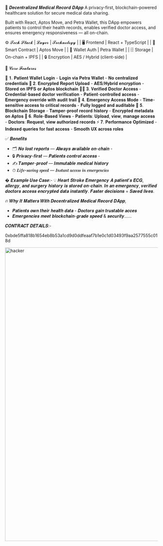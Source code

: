   🏥 𝑫𝒆𝒄𝒆𝒏𝒕𝒓𝒂𝒍𝒊𝒛𝒆𝒅 𝑴𝒆𝒅𝒊𝒄𝒂𝒍 𝑹𝒆𝒄𝒐𝒓𝒅 𝑫𝑨𝒑𝒑
A privacy-first, blockchain-powered healthcare solution for secure medical data sharing.

Built with React, Aptos Move, and Petra Wallet, this DApp empowers patients to control their health records, enables verified doctor access, and ensures emergency responsiveness — all on-chain.

⚙️ 𝓣𝓮𝓬𝓱 𝓢𝓽𝓪𝓬𝓴
| 𝓛𝓪𝔂𝓮𝓻             | 𝓣𝓮𝓬𝓱𝓷𝓸𝓵𝓸𝓰𝔂 | 
| 🖥 Frontend        | React + TypeScript | 
| 🔗 Smart Contract | Aptos Move | 
| 🔐 Wallet Auth    | Petra Wallet | 
| 🗄 Storage         | On-chain + IPFS | 
| 🔒 Encryption     | AES / Hybrid (client-side) | 


 🚀 𝓒𝓸𝓻𝓮 𝓕𝓮𝓪𝓽𝓾𝓻𝓮𝓼

 🔐 𝟏. 𝐏𝐚𝐭𝐢𝐞𝐧𝐭 𝐖𝐚𝐥𝐥𝐞𝐭 𝐋𝐨𝐠𝐢𝐧 - 𝐋𝐨𝐠𝐢𝐧 𝐯𝐢𝐚 𝐏𝐞𝐭𝐫𝐚 𝐖𝐚𝐥𝐥𝐞𝐭 - 𝐍𝐨 𝐜𝐞𝐧𝐭𝐫𝐚𝐥𝐢𝐳𝐞𝐝 𝐜𝐫𝐞𝐝𝐞𝐧𝐭𝐢𝐚𝐥𝐬
 📄 𝟐. 𝐄𝐧𝐜𝐫𝐲𝐩𝐭𝐞𝐝 𝐑𝐞𝐩𝐨𝐫𝐭 𝐔𝐩𝐥𝐨𝐚𝐝 - 𝐀𝐄𝐒/𝐇𝐲𝐛𝐫𝐢𝐝 𝐞𝐧𝐜𝐫𝐲𝐩𝐭𝐢𝐨𝐧 - 𝐒𝐭𝐨𝐫𝐞𝐝 𝐨𝐧 𝐈𝐏𝐅𝐒 𝐨𝐫 𝐀𝐩𝐭𝐨𝐬 𝐛𝐥𝐨𝐜𝐤𝐜𝐡𝐚𝐢𝐧
 🧑‍⚕ 𝟑. 𝐕𝐞𝐫𝐢𝐟𝐢𝐞𝐝 𝐃𝐨𝐜𝐭𝐨𝐫 𝐀𝐜𝐜𝐞𝐬𝐬 - 𝐂𝐫𝐞𝐝𝐞𝐧𝐭𝐢𝐚𝐥-𝐛𝐚𝐬𝐞𝐝 𝐝𝐨𝐜𝐭𝐨𝐫 𝐯𝐞𝐫𝐢𝐟𝐢𝐜𝐚𝐭𝐢𝐨𝐧 - 𝐏𝐚𝐭𝐢𝐞𝐧𝐭-𝐜𝐨𝐧𝐭𝐫𝐨𝐥𝐥𝐞𝐝 𝐚𝐜𝐜𝐞𝐬𝐬 - 𝐄𝐦𝐞𝐫𝐠𝐞𝐧𝐜𝐲 𝐨𝐯𝐞𝐫𝐫𝐢𝐝𝐞 𝐰𝐢𝐭𝐡 𝐚𝐮𝐝𝐢𝐭 𝐭𝐫𝐚𝐢𝐥
 🚨 𝟒. 𝐄𝐦𝐞𝐫𝐠𝐞𝐧𝐜𝐲 𝐀𝐜𝐜𝐞𝐬𝐬 𝐌𝐨𝐝𝐞 - 𝐓𝐢𝐦𝐞-𝐬𝐞𝐧𝐬𝐢𝐭𝐢𝐯𝐞 𝐚𝐜𝐜𝐞𝐬𝐬 𝐭𝐨 𝐜𝐫𝐢𝐭𝐢𝐜𝐚𝐥 𝐫𝐞𝐜𝐨𝐫𝐝𝐬 - 𝐅𝐮𝐥𝐥𝐲 𝐥𝐨𝐠𝐠𝐞𝐝 𝐚𝐧𝐝 𝐚𝐮𝐝𝐢𝐭𝐚𝐛𝐥𝐞
 🧱 𝟓. 𝐁𝐥𝐨𝐜𝐤𝐜𝐡𝐚𝐢𝐧 𝐒𝐭𝐨𝐫𝐚𝐠𝐞 - 𝐓𝐚𝐦𝐩𝐞𝐫-𝐩𝐫𝐨𝐨𝐟 𝐫𝐞𝐜𝐨𝐫𝐝 𝐡𝐢𝐬𝐭𝐨𝐫𝐲 - 𝐄𝐧𝐜𝐫𝐲𝐩𝐭𝐞𝐝 𝐦𝐞𝐭𝐚𝐝𝐚𝐭𝐚 𝐨𝐧 𝐀𝐩𝐭𝐨𝐬
 👥 𝟔. 𝐑𝐨𝐥𝐞-𝐁𝐚𝐬𝐞𝐝 𝐕𝐢𝐞𝐰𝐬 - 𝐏𝐚𝐭𝐢𝐞𝐧𝐭𝐬: 𝐔𝐩𝐥𝐨𝐚𝐝, 𝐯𝐢𝐞𝐰, 𝐦𝐚𝐧𝐚𝐠𝐞 𝐚𝐜𝐜𝐞𝐬𝐬 - 𝐃𝐨𝐜𝐭𝐨𝐫𝐬: 𝐑𝐞𝐪𝐮𝐞𝐬𝐭, 𝐯𝐢𝐞𝐰 𝐚𝐮𝐭𝐡𝐨𝐫𝐢𝐳𝐞𝐝 𝐫𝐞𝐜𝐨𝐫𝐝𝐬 
 ⚡ 𝟕. 𝐏𝐞𝐫𝐟𝐨𝐫𝐦𝐚𝐧𝐜𝐞 𝐎𝐩𝐭𝐢𝐦𝐢𝐳𝐞𝐝 - 𝐈𝐧𝐝𝐞𝐱𝐞𝐝 𝐪𝐮𝐞𝐫𝐢𝐞𝐬 𝐟𝐨𝐫 𝐟𝐚𝐬𝐭 𝐚𝐜𝐜𝐞𝐬𝐬 - 𝐒𝐦𝐨𝐨𝐭𝐡 𝐔𝐗 𝐚𝐜𝐫𝐨𝐬𝐬 𝐫𝐨𝐥𝐞𝐬


 ✅ 𝑩𝒆𝒏𝒆𝒇𝒊𝒕𝒔

 - 🗂 𝑵𝒐 𝒍𝒐𝒔𝒕 𝒓𝒆𝒑𝒐𝒓𝒕𝒔 — 𝑨𝒍𝒘𝒂𝒚𝒔 𝒂𝒗𝒂𝒊𝒍𝒂𝒃𝒍𝒆 𝒐𝒏-𝒄𝒉𝒂𝒊𝒏 -
 - 🔒 𝑷𝒓𝒊𝒗𝒂𝒄𝒚-𝒇𝒊𝒓𝒔𝒕 — 𝑷𝒂𝒕𝒊𝒆𝒏𝒕𝒔 𝒄𝒐𝒏𝒕𝒓𝒐𝒍 𝒂𝒄𝒄𝒆𝒔𝒔 -
 - ✍ 𝑻𝒂𝒎𝒑𝒆𝒓-𝒑𝒓𝒐𝒐𝒇 — 𝑰𝒎𝒎𝒖𝒕𝒂𝒃𝒍𝒆 𝒎𝒆𝒅𝒊𝒄𝒂𝒍 𝒉𝒊𝒔𝒕𝒐𝒓𝒚
 -  ⏱ 𝑳𝒊𝒇𝒆-𝒔𝒂𝒗𝒊𝒏𝒈 𝒔𝒑𝒆𝒆𝒅 — 𝑰𝒏𝒔𝒕𝒂𝒏𝒕 𝒂𝒄𝒄𝒆𝒔𝒔 𝒊𝒏 𝒆𝒎𝒆𝒓𝒈𝒆𝒏𝒄𝒊𝒆𝒔
      
 � 𝑬𝒙𝒂𝒎𝒑𝒍𝒆 𝑼𝒔𝒆 𝑪𝒂𝒔𝒆:- 
 💡 𝑯𝒆𝒂𝒓𝒕 𝑺𝒕𝒓𝒐𝒌𝒆 𝑬𝒎𝒆𝒓𝒈𝒆𝒏𝒄𝒚 𝑨 𝒑𝒂𝒕𝒊𝒆𝒏𝒕’𝒔 𝑬𝑪𝑮, 𝒂𝒍𝒍𝒆𝒓𝒈𝒚, 𝒂𝒏𝒅 𝒔𝒖𝒓𝒈𝒆𝒓𝒚 𝒉𝒊𝒔𝒕𝒐𝒓𝒚 𝒊𝒔 𝒔𝒕𝒐𝒓𝒆𝒅 𝒐𝒏-𝒄𝒉𝒂𝒊𝒏. 𝑰𝒏 𝒂𝒏 𝒆𝒎𝒆𝒓𝒈𝒆𝒏𝒄𝒚, 𝒗𝒆𝒓𝒊𝒇𝒊𝒆𝒅 𝒅𝒐𝒄𝒕𝒐𝒓𝒔 𝒂𝒄𝒄𝒆𝒔𝒔 𝒆𝒏𝒄𝒓𝒚𝒑𝒕𝒆𝒅 𝒅𝒂𝒕𝒂 𝒊𝒏𝒔𝒕𝒂𝒏𝒕𝒍𝒚. 𝑭𝒂𝒔𝒕𝒆𝒓 𝒅𝒆𝒄𝒊𝒔𝒊𝒐𝒏𝒔 = 𝑺𝒂𝒗𝒆𝒅 𝒍𝒊𝒗𝒆𝒔.

  🔥 𝑾𝒉𝒚 𝑰𝒕 𝑴𝒂𝒕𝒕𝒆𝒓𝒔 𝑾𝒊𝒕𝒉 𝑫𝒆𝒄𝒆𝒏𝒕𝒓𝒂𝒍𝒊𝒛𝒆𝒅 𝑴𝒆𝒅𝒊𝒄𝒂𝒍 𝑹𝒆𝒄𝒐𝒓𝒅 𝑫𝑨𝒑𝒑,
  - 𝑷𝒂𝒕𝒊𝒆𝒏𝒕𝒔 𝒐𝒘𝒏 𝒕𝒉𝒆𝒊𝒓 𝒉𝒆𝒂𝒍𝒕𝒉 𝒅𝒂𝒕𝒂 - 𝑫𝒐𝒄𝒕𝒐𝒓𝒔 𝒈𝒂𝒊𝒏 𝒕𝒓𝒖𝒔𝒕𝒂𝒃𝒍𝒆 𝒂𝒄𝒄𝒆𝒔
  - 𝑬𝒎𝒆𝒓𝒈𝒆𝒏𝒄𝒊𝒆𝒔 𝒎𝒆𝒆𝒕 𝒃𝒍𝒐𝒄𝒌𝒄𝒉𝒂𝒊𝒏-𝒈𝒓𝒂𝒅𝒆 𝒔𝒑𝒆𝒆𝒅 & 𝒔𝒆𝒄𝒖𝒓𝒊𝒕𝒚...... 

 𝑪𝑶𝑵𝑻𝑹𝑨𝑪𝑻 𝑫𝑬𝑻𝑨𝑰𝑳𝑺:-


0xbde5ffa818b1654eb8b53a1cd9d0ddfeaaf7b1e0c1d03493f9aa2577555c018d



<img width="1911" height="967" alt="hacker" src="https://github.com/user-attachments/assets/e0589e1e-999d-4f51-b0bc-1d0cc5e16c4c" />






 
 
